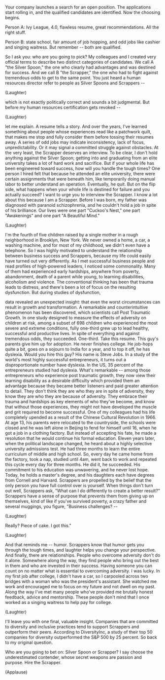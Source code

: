 
Your company launches
a search for an open position.
The applications start rolling in,
and the qualified candidates
are identified.
Now the choosing begins.

Person A: Ivy League,
4.0, flawless resume,
great recommendations.
All the right stuff.

Person B: state school,
fair amount of job hopping,
and odd jobs like cashier
and singing waitress.
But remember -- both are qualified.

So I ask you:
who are you going to pick?
My colleagues and I created
very official terms
to describe two distinct
categories of candidates.
We call A &quot;the Silver Spoon,&quot;
the one who clearly had advantages
and was destined for success.
And we call B &quot;the Scrapper,&quot;
the one who had to fight
against tremendous odds
to get to the same point.
You just heard a human resources
director refer to people
as Silver Spoons and Scrappers --

(Laughter)

which is not exactly politically correct
and sounds a bit judgmental.
But before my human resources
certification gets revoked --

(Laughter)

let me explain.
A resume tells a story.
And over the years, I&#39;ve learned
something about people
whose experiences read
like a patchwork quilt,
that makes me stop and fully consider them
before tossing their resumes away.
A series of odd jobs may indicate
inconsistency, lack of focus,
unpredictability.
Or it may signal a committed
struggle against obstacles.
At the very least, the Scrapper
deserves an interview.
To be clear,
I don&#39;t hold anything
against the Silver Spoon;
getting into and graduating
from an elite university
takes a lot of hard work and sacrifice.
But if your whole life has been
engineered toward success,
how will you handle the tough times?
One person I hired felt that
because he attended an elite university,
there were certain assignments
that were beneath him,
like temporarily doing manual labor
to better understand an operation.
Eventually, he quit.
But on the flip side,
what happens when your whole life
is destined for failure
and you actually succeed?
I want to urge you
to interview the Scrapper.
I know a lot about this
because I am a Scrapper.
Before I was born,
my father was diagnosed
with paranoid schizophrenia,
and he couldn&#39;t hold a job
in spite of his brilliance.
Our lives were one part &quot;Cuckoo&#39;s Nest,&quot;
one part &quot;Awakenings&quot;
and one part &quot;A Beautiful Mind.&quot;

(Laughter)

I&#39;m the fourth of five children
raised by a single mother
in a rough neighborhood
in Brooklyn, New York.
We never owned a home,
a car, a washing machine,
and for most of my childhood,
we didn&#39;t even have a telephone.
So I was highly motivated
to understand the relationship
between business success and Scrappers,
because my life could easily
have turned out very differently.
As I met successful business people
and read profiles of high-powered leaders,
I noticed some commonality.
Many of them had experienced
early hardships,
anywhere from poverty, abandonment,
death of a parent while young,
to learning disabilities,
alcoholism and violence.
The conventional thinking has been
that trauma leads to distress,
and there&#39;s been a lot of focus
on the resulting dysfunction.
But during studies of dysfunction,

data revealed an unexpected insight:
that even the worst circumstances
can result in growth and transformation.
A remarkable and counterintuitive
phenomenon has been discovered,
which scientists call
Post Traumatic Growth.
In one study designed to measure
the effects of adversity
on children at risk,
among a subset of 698 children
who experienced the most severe
and extreme conditions,
fully one-third grew up to lead healthy,
successful and productive lives.
In spite of everything and against
tremendous odds, they succeeded.
One-third.
Take this resume.
This guy&#39;s parents
give him up for adoption.
He never finishes college.
He job-hops quite a bit,
goes on a sojourn to India for a year,
and to top it off, he has dyslexia.
Would you hire this guy?
His name is Steve Jobs.
In a study of the world&#39;s
most highly successful entrepreneurs,
it turns out a disproportionate
number have dyslexia.
In the US,
35 percent of the entrepreneurs
studied had dyslexia.
What&#39;s remarkable --
among those entrepreneurs
who experience post traumatic growth,
they now view their learning disability
as a desirable difficulty
which provided them an advantage
because they became better listeners
and paid greater attention to detail.
They don&#39;t think they are who they are
in spite of adversity,
they know they are who they are
because of adversity.
They embrace their trauma and hardships
as key elements of who they&#39;ve become,
and know that without those experiences,
they might not have developed
the muscle and grit required
to become successful.
One of my colleagues
had his life completely upended
as a result of the Chinese
Cultural Revolution in 1966.
At age 13, his parents were relocated
to the countryside,
the schools were closed
and he was left alone in Beijing
to fend for himself until 16,
when he got a job in a clothing factory.
But instead of accepting his fate,
he made a resolution that he would
continue his formal education.
Eleven years later, when
the political landscape changed,
he heard about a highly selective
university admissions test.
He had three months to learn
the entire curriculum
of middle and high school.
So, every day he came home
from the factory,
took a nap, studied until 4am,
went back to work
and repeated this cycle
every day for three months.
He did it, he succeeded.
His commitment to his education
was unwavering, and he never lost hope.
Today, he holds a master&#39;s degree,
and his daughters each have degrees
from Cornell and Harvard.
Scrappers are propelled by the belief
that the only person you have
full control over is yourself.
When things don&#39;t turn out well,
Scrappers ask, &quot;What can I do differently
to create a better result?&quot;
Scrappers have a sense of purpose
that prevents them
from giving up on themselves,
kind of like if you&#39;ve survived poverty,
a crazy father and several muggings,
you figure, &quot;Business challenges? --

(Laughter)

Really?
Piece of cake. I got this.&quot;

(Laughter)

And that reminds me -- humor.
Scrappers know that humor
gets you through the tough times,
and laughter helps you
change your perspective.
And finally, there are relationships.
People who overcome adversity
don&#39;t do it alone.
Somewhere along the way,
they find people who
bring out the best in them
and who are invested in their success.
Having someone you can
count on no matter what
is essential to overcoming adversity.
I was lucky.
In my first job after college,
I didn&#39;t have a car, so I carpooled
across two bridges
with a woman who was
the president&#39;s assistant.
She watched me work
and encouraged me to focus on my future
and not dwell on my past.
Along the way I&#39;ve met many people
who&#39;ve provided me
brutally honest feedback,
advice and mentorship.
These people don&#39;t mind
that I once worked as a singing waitress
to help pay for college.

(Laughter)

I&#39;ll leave you with one final,
valuable insight.
Companies that are committed
to diversity and inclusive practices
tend to support Scrappers
and outperform their peers.
According to DiversityInc,
a study of their top 50
companies for diversity
outperformed the S&amp;P 500 by 25 percent.
So back to my original question.

Who are you going to bet on:
Silver Spoon or Scrapper?
I say choose the underestimated contender,
whose secret weapons
are passion and purpose.
Hire the Scrapper.

(Applause)

